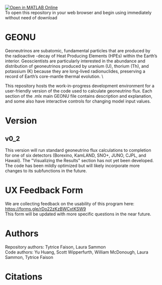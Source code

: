 [![Open in MATLAB Online](https://www.mathworks.com/images/responsive/global/open-in-matlab-online.svg)](https://matlab.mathworks.com/open/github/v1?repo=LSKgeo/GEONU&file=GeoneutrinoFluxCalculations.prj) \
To open this repository in your web browser and begin using immediately without need of download

# GEONU
Geoneutrinos are subatomic, fundamental particles that are produced by the radioactive -decay of Heat Producing Elements (HPEs) within the Earth’s interior. Geoscientists are particularly interested in the abundance and distribution of geoneutrinos produced by uranium (U), thorium (Th), and potassium (K) because they are long-lived radionuclides, preserving a record of Earth’s core-mantle thermal evolution. \

This repository hosts the work-in-progress development environment for a user-friendly version of the code used to calculate geoneutrino flux. Each section of the .mlx main GEONU file contains description and explanation, and some also have interactive controls for changing model input values.

# Version
## v0_2
This version will run standard geoneutrino flux calculations to completion for one of six detectors (Borexino, KamLAND, SNO+, JUNO, CJPL, and Hawaii). The "Visualizing the Results" section has not yet been developed. The code has been mildly optimized but will likely incorporate more changes to its subfunctions in the future.

# UX Feedback Form
We are collecting feedback on the usability of this program here: https://forms.gle/rDo22zKzBWCxtKSW9 \
This form will be updated with more specific questions in the near future.

# Authors
Repository authors: Tytrice Faison, Laura Sammon\
Code authors: Yu Huang, Scott Wipperfurth, William McDonough, Laura Sammon, Tytrice Faison

# Citations
